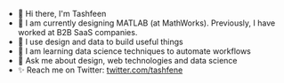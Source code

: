 - 👋 Hi there, I'm Tashfeen
- 🎈 I am currently designing MATLAB (at MathWorks). Previously, I have worked at B2B SaaS companies.
- 🚀 I use design and data to build useful things
- 🌱 I am learning data science techniques to automate workflows
- 💬 Ask me about design, web technologies and data science
- ✨ Reach me on Twitter: [twitter.com/tashfene](https://twitter.com/tashfene)

<!--
**tashfeenahmed/tashfeenahmed** is a ✨ _special_ ✨ repository because its `README.md` (this file) appears on your GitHub profile.

Here are some ideas to get you started:

- 🔭 I’m currently working on ...
- 🌱 I’m currently learning ...
- 👯 I’m looking to collaborate on ...
- 🤔 I’m looking for help with ...
- 💬 Ask me about ...
- 📫 How to reach me: ...
- 😄 Pronouns: ...
- ⚡ Fun fact: ...
-->

